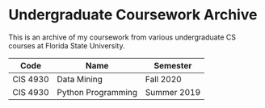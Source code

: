 # Undergraduate Coursework Archive

This is an archive of my coursework from various undergraduate CS courses at Florida State University.

Code | Name | Semester
---|---|---
CIS 4930 | Data Mining | Fall 2020
CIS 4930 | Python Programming | Summer 2019
